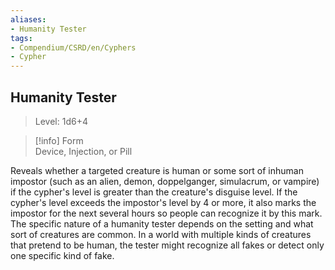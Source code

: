 ```yaml
---
aliases:
- Humanity Tester
tags:
- Compendium/CSRD/en/Cyphers
- Cypher
---
```


  
## Humanity Tester  
>Level: 1d6+4  
  
>[!info] Form  
>Device, Injection, or Pill
  
Reveals whether a targeted creature is human or some sort of inhuman impostor (such as an alien, demon, doppelganger, simulacrum, or vampire) if the cypher's level is greater than the creature's disguise level. If the cypher's level exceeds the impostor's level by 4 or more, it also marks the impostor for the next several hours so people can recognize it by this mark. The specific nature of a humanity tester depends on the setting and what sort of creatures are common. In a world with multiple kinds of creatures that pretend to be human, the tester might recognize all fakes or detect only one specific kind of fake.
